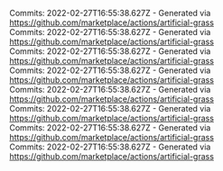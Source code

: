 Commits: 2022-02-27T16:55:38.627Z - Generated via https://github.com/marketplace/actions/artificial-grass
<br>
Commits: 2022-02-27T16:55:38.627Z - Generated via https://github.com/marketplace/actions/artificial-grass
<br>
Commits: 2022-02-27T16:55:38.627Z - Generated via https://github.com/marketplace/actions/artificial-grass
<br>
Commits: 2022-02-27T16:55:38.627Z - Generated via https://github.com/marketplace/actions/artificial-grass
<br>
Commits: 2022-02-27T16:55:38.627Z - Generated via https://github.com/marketplace/actions/artificial-grass
<br>
Commits: 2022-02-27T16:55:38.627Z - Generated via https://github.com/marketplace/actions/artificial-grass
<br>
Commits: 2022-02-27T16:55:38.627Z - Generated via https://github.com/marketplace/actions/artificial-grass
<br>
Commits: 2022-02-27T16:55:38.627Z - Generated via https://github.com/marketplace/actions/artificial-grass
<br>
